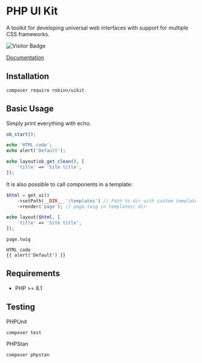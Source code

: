 # PHP UI Kit

A toolkit for developing universal web interfaces with support for multiple CSS frameworks.

![Visitor Badge](https://visitor-badge.laobi.icu/badge?page_id=RobiNN1.PHP-UI-Kit)

[Documentation](https://uikit.kelcak.com/)

## Installation

```
composer require robinn/uikit
```

## Basic Usage

Simply print everything with echo.

```php
ob_start();

echo 'HTML code';
echo alert('Default');

echo layout(ob_get_clean(), [
    'title' => 'Site title',
]);
```

It is also possible to call components in a template:

```php
$html = get_ui()
    ->setPath(__DIR__.'/templates') // Path to dir with custom templates
    ->render('page'); // page.twig in templates/ dir

echo layout($html, [
    'title' => 'Site title',
]);
```

`page.twig`

```twig
HTML code
{{ alert('Default') }}
```

## Requirements

- PHP >= 8.1

## Testing

PHPUnit

```
composer test
```

PHPStan

```
composer phpstan
```
